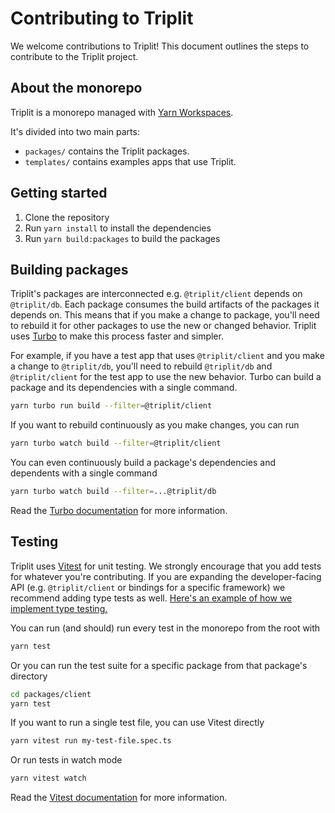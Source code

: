 # Contributing to Triplit

We welcome contributions to Triplit! This document outlines the steps to contribute to the Triplit project.

## About the monorepo

Triplit is a monorepo managed with [Yarn Workspaces](https://yarnpkg.com/features/workspaces).

It's divided into two main parts:

- `packages/` contains the Triplit packages.
- `templates/` contains examples apps that use Triplit.

## Getting started

1. Clone the repository
2. Run `yarn install` to install the dependencies
3. Run `yarn build:packages` to build the packages

## Building packages

Triplit's packages are interconnected e.g. `@triplit/client` depends on `@triplit/db`. Each package consumes the build artifacts of the packages it depends on. This means that if you make a change to package, you'll need to rebuild it for other packages to use the new or changed behavior. Triplit uses [Turbo](https://turbo.build/) to make this process faster and simpler.

For example, if you have a test app that uses `@triplit/client` and you make a change to `@triplit/db`, you'll need to rebuild `@triplit/db` and `@triplit/client` for the test app to use the new behavior. Turbo can build a package and its dependencies with a single command.

```bash
yarn turbo run build --filter=@triplit/client
```

If you want to rebuild continuously as you make changes, you can run

```bash
yarn turbo watch build --filter=@triplit/client
```

You can even continuously build a package's dependencies and dependents with a single command

```bash
yarn turbo watch build --filter=...@triplit/db
```

Read the [Turbo documentation](https://turbo.build/repo/docs/crafting-your-repository/running-tasks#using-filters) for more information.

## Testing

Triplit uses [Vitest](https://vitest.dev/) for unit testing. We strongly encourage that you add tests for whatever you're contributing. If you are expanding the developer-facing API (e.g. `@triplit/client` or bindings for a specific framework) we recommend adding type tests as well. [Here's an example of how we implement type testing.](https://github.com/aspen-cloud/triplit/blob/main/packages/client/test/typecheck/triplit-client/query-builder.test-d.ts)

You can run (and should) run every test in the monorepo from the root with

```bash
yarn test
```

Or you can run the test suite for a specific package from that package's directory

```bash
cd packages/client
yarn test
```

If you want to run a single test file, you can use Vitest directly

```bash
yarn vitest run my-test-file.spec.ts
```

Or run tests in watch mode

```bash
yarn vitest watch
```

Read the [Vitest documentation](https://vitest.dev/guide/) for more information.
